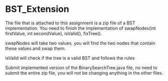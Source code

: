 # BST_Extension
The file that is attached to this assignment is a zip file of a BST implementation. You need to finish the implementation of swapNodes(int firstValue, int secondValue), isValid(), fixTree().

swapNodes will take two values, you will find the two nodes that contain these values and swap them.

isValid will check if the tree is a valid BST and follows the rules

Submit implemented version of the BinarySearchTree.java file, no need to submit the entire zip file, you will not be changing anything in the other files.
